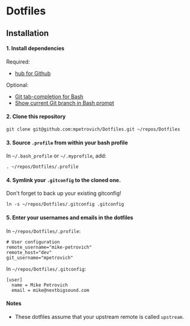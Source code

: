 Dotfiles
========

## Installation

#### 1. Install dependencies

Required:
- [hub for Github](http://hub.github.com/)

Optional:
- [Git tab-completion for Bash](https://github.com/bobthecow/git-flow-completion/wiki/Install-Bash-git-completion)
- [Show current Git branch in Bash prompt](https://github.com/jimeh/git-aware-prompt)

#### 2. Clone this repository

```shell
git clone git@github.com:mpetrovich/Dotfiles.git ~/repos/Dotfiles
```

#### 3. Source `.profile` from within your bash profile

In `~/.bash_profile` or `~/.myprofile`, add:
```shell
. ~/repos/Dotfiles/.profile
```

#### 4. Symlink your `.gitconfig` to the cloned one.

Don't forget to back up your existing gitconfig!
```shell
ln -s ~/repos/Dotfiles/.gitconfig .gitconfig
```

#### 5. Enter your usernames and emails in the dotfiles

In `~/repos/Dotfiles/.profile`:
```shell
# User configuration
remote_username="mike-petrovich"
remote_host="dev"
git_username="mpetrovich"
```

In `~/repos/Dotfiles/.gitconfig`:
```shell
[user]
  name = Mike Petrovich
  email = mike@nextbigsound.com
```

#### Notes

- These dotfiles assume that your upstream remote is called `upstream`.
